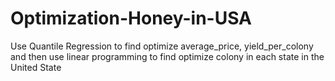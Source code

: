 # Optimization-Honey-in-USA
Use Quantile Regression to find optimize average_price, yield_per_colony and then use linear programming to find optimize colony in each state in the United State
